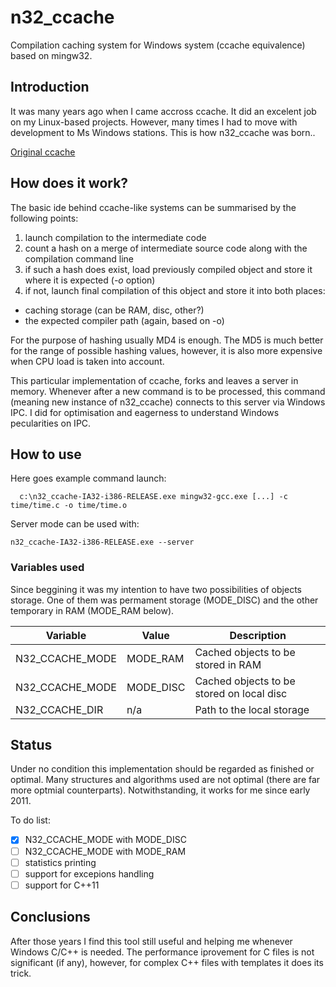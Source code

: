 # n32_ccache
Compilation caching system for Windows system (ccache equivalence) based on mingw32.

## Introduction
It was many years ago when I came accross ccache. It did an excelent job on my Linux-based projects. However, many times I had to move with development to Ms Windows stations. This is how n32_ccache was born..

[Original ccache](https://ccache.samba.org/ "Original ccache")

## How does it work?
The basic ide behind ccache-like systems can be summarised by the following points:

1. launch compilation to the intermediate code
2. count a hash on a merge of intermediate source code along with the compilation command line
3. if such a hash does exist, load previously compiled object and store it where it is expected (*-o* option)
4. if not, launch final compilation of this object and store it into both places:
  * caching storage (can be RAM, disc, other?)
  * the expected compiler path (again, based on -o)

For the purpose of hashing usually MD4 is enough. The MD5 is much better for the range of possible hashing values, however, it is also more expensive when CPU load is taken into account.

This particular implementation of ccache, forks and leaves a server in memory. Whenever after a new command is to be processed, this command (meaning new instance of n32_ccache) connects to this server via Windows IPC. I did for optimisation and eagerness to understand Windows pecularities on IPC.

## How to use
Here goes example command launch:
```
  c:\n32_ccache-IA32-i386-RELEASE.exe mingw32-gcc.exe [...] -c  time/time.c -o time/time.o
```

Server mode can be used with:
```
n32_ccache-IA32-i386-RELEASE.exe --server
```

### Variables used
Since beggining it was my intention to have two possibilities of objects storage. One of them was permament storage (MODE_DISC) and the other temporary in RAM (MODE_RAM below).

| Variable | Value | Description |
| --- | --- | --- |
| N32_CCACHE_MODE | MODE_RAM | Cached objects to be stored in RAM |
| N32_CCACHE_MODE | MODE_DISC | Cached objects to be stored on local disc |
| N32_CCACHE_DIR | n/a | Path to the local storage |


## Status
Under no condition this implementation should be regarded as finished or optimal. Many structures and algorithms used are not optimal (there are far more optmial counterparts). Notwithstanding, it works for me since early 2011.

To do list:
- [x] N32_CCACHE_MODE with MODE_DISC
- [ ] N32_CCACHE_MODE with MODE_RAM
- [ ] statistics printing
- [ ] support for excepions handling 
- [ ] support for C++11

## Conclusions
After those years I find this tool still useful and helping me whenever Windows C/C++ is needed. The performance iprovement for C files is not significant (if any), however, for complex C++ files with templates it does its trick.
